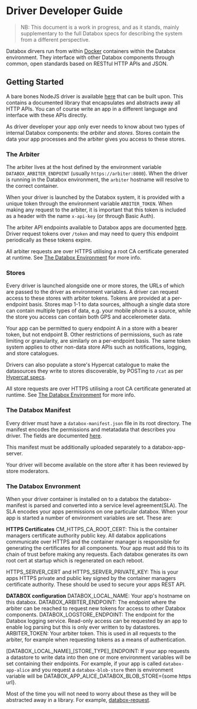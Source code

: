Driver Developer Guide
======================

> NB: This document is a work in progress, and as it stands, mainly supplementary to the full Databox specs for describing the system from a different perspective.

Databox dirvers run from within [Docker](https://www.docker.com/) containers within the Databox environment. They interface with other Databox components through common, open standards based on RESTful HTTP APIs and JSON.

Getting Started
---------------

A bare bones NodeJS driver is available [here](https://github.com/me-box/databox-driver-template-node) that can be built upon. This contains a documented library that encapsulates and abstracts away all HTTP APIs. You can of course write an app in a different language and interface with these APIs directly.

As driver developer your app only ever needs to know about two types of internal Databox components: the _arbiter_ and _stores_. Stores contain the data your app processes and the arbiter gives you access to these stores. 

### The Arbiter ###

The arbiter lives at the host defined by the environment variable `DATABOX_ARBITER_ENDPOINT` (usually `https://arbiter:8080`). When the driver is running in the Databox environment, the `arbiter` hostname will resolve to the correct container.

When your driver is launched by the Databox system, it is provided with a unique token through the environment variable `ARBITER_TOKEN`. When making any request to the arbiter, it is important that this token is included as a header with the name `x-api-key` (or through Basic Auth).

The arbiter API endpoints available to Databox apps are documented [here](https://github.com/me-box/databox-arbiter#container-facing). Driver request tokens over `/token` and may need to query this endpoint periodically as these tokens expire.

All arbiter requests are over HTTPS utilising a root CA certificate generated at runtime. See [The Databox Environment](/app-dev.md#the-databox-envronment) for more info.

### Stores ###

Every driver is launched alongside one or more stores, the URLs of which are passed to the driver as environment variables. A driver can request access to these stores with arbiter tokens. Tokens are provided at a per-endpoint basis. Stores map 1-1 to data sources, although a single data store can contain multiple types of data, e.g. your mobile phone is a source, while the store you access can contain both GPS and accelerometer data.

Your app can be permitted to query endpoint A in a store with a bearer token, but not endpoint B. Other restrictions of permissions, such as rate limiting or granularity, are similarly on a per-endpoint basis. The same token system applies to other non-data store APIs such as notifications, logging, and store catalogues.

Drivers can also populate a store's Hypercat catalogue to make the datasources they write to stores discoverable, by POSTing to `/cat` as per [Hypercat specs](https://shop.bsigroup.com/upload/276605/PAS212-corr.pdf).

All store requests are over HTTPS utilising a root CA certificate generated at runtime. See [The Databox Environment](/app-dev.md#the-databox-envronment) for more info.

### The Databox Manifest ###

Every driver must have a `databox-manifest.json` file in its root directory. The manifest encodes the permissions and metatadata that describes you driver.  The fields are documented [here](https://github.com/me-box/documents/blob/master/specs/manifest_and_sla.md#manifest).

This manifest must be additionally uploaded separately to a databox-app-server.

Your driver will become available on the store after it has been reviewed by store moderators.

### The Databox Envronment ###

When your driver container is installed on to a databox the databox-manifest is parsed and converted into a service level agreement(SLA). The SLA encodes your apps permissions on one particular databox. When your app is started a number of environment variables are set. These are:

**HTTPS Certificates**
CM_HTTPS_CA_ROOT_CERT: This is the container managers certificate authority public key. All databox applications communicate over HTTPS and the container manager is responsible for generating the certificates for all components. Your app must add this to its chain of trust before making any requests. Each databox generates its own root cert at startup which is regenerated on each reboot.

HTTPS_SERVER_CERT and HTTPS_SERVER_PRIVATE_KEY: This is your apps HTTPS private and public key signed by the container managers certificate authority. These should be used to secure your apps REST API. 

**DATABOX configuration**
DATABOX_LOCAL_NAME: Your app's hostname on this databox. 
DATABOX_ARBITER_ENDPOINT: The endpoint where the arbiter can be reached to request new tokens for access to other Databox components.
DATABOX_LOGSTORE_ENDPOINT: The endpoint for the Databox logging service. Read-only access can be requested by an app to enable log parsing but this is only ever written to by datastores. 
ARBITER_TOKEN: Your arbiter token. This is used in all requests to the arbiter, for example when requesting tokens as a means of authentication. 

[DATABOX_LOCAL_NAME]\_[STORE_TYPE]\_ENDPOINT: If your app requests a datastore to write data into then one or more environment variables will be set containing their endpoints. For example, if your app is called `databox-app-alice` and you request a `databox-blob-store` then is environment variable will be DATABOX_APP_ALICE_DATABOX_BLOB_STORE={some https url}.

Most of the time you will not need to worry about these as they will be abstracted away in a library. For example, [databox-request](https://github.com/me-box/databox-store-blob/blob/master/src/lib/databox-request/databox-request-promise.js).
